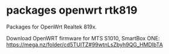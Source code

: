 # packages openwrt rtk819
Packages for OpenWrt Realtek 819x.

Download OpenWRT firmware for MTS S1010, SmartBox ONE:
https://mega.nz/folder/cd5TUITZ#99wtnLsZbyh9QG_HMDIbTA
